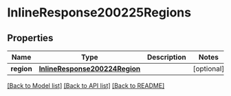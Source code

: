 # InlineResponse200225Regions

## Properties
Name | Type | Description | Notes
------------ | ------------- | ------------- | -------------
**region** | [**InlineResponse200224Region**](InlineResponse200224Region.md) |  | [optional] 

[[Back to Model list]](../README.md#documentation-for-models) [[Back to API list]](../README.md#documentation-for-api-endpoints) [[Back to README]](../README.md)


